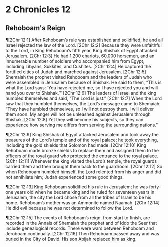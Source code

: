 # 2 Chronicles 12

## Rehoboam's Reign
¶[2Chr 12:1] After Rehoboam’s rule was established and solidified, he and all Israel rejected the law of the Lord.
[2Chr 12:2] Because they were unfaithful to the Lord, in King Rehoboam’s fifth year, King Shishak of Egypt attacked Jerusalem.
[2Chr 12:3] He had 1,200 chariots, 60,000 horsemen, and an innumerable number of soldiers who accompanied him from Egypt, including Libyans, Sukkites, and Cushites.
[2Chr 12:4] He captured the fortified cities of Judah and marched against Jerusalem.
[2Chr 12:5] Shemaiah the prophet visited Rehoboam and the leaders of Judah who were assembled in Jerusalem because of Shishak. He said to them, “This is what the Lord says: ‘You have rejected me, so I have rejected you and will hand you over to Shishak.’”
[2Chr 12:6] The leaders of Israel and the king humbled themselves and said, “The Lord is just.”
[2Chr 12:7] When the Lord saw that they humbled themselves, the Lord’s message came to Shemaiah: “They have humbled themselves, so I will not destroy them. I will deliver them soon. My anger will not be unleashed against Jerusalem through Shishak.
[2Chr 12:8] Yet they will become his subjects, so they can experience how serving me differs from serving the surrounding nations.”

¶[2Chr 12:9] King Shishak of Egypt attacked Jerusalem and took away the treasures of the Lord’s temple and of the royal palace; he took everything, including the gold shields that Solomon had made.
[2Chr 12:10] King Rehoboam made bronze shields to replace them and assigned them to the officers of the royal guard who protected the entrance to the royal palace.
[2Chr 12:11] Whenever the king visited the Lord’s temple, the royal guards carried them and then brought them back to the guardroom.
[2Chr 12:12] So when Rehoboam humbled himself, the Lord relented from his anger and did not annihilate him; Judah experienced some good things.

¶[2Chr 12:13] King Rehoboam solidified his rule in Jerusalem; he was forty-one years old when he became king and he ruled for seventeen years in Jerusalem, the city the Lord chose from all the tribes of Israel to be his home. Rehoboam’s mother was an Ammonite named Naamah.
[2Chr 12:14] He did evil because he was not determined to follow the Lord.

¶[2Chr 12:15] The events of Rehoboam’s reign, from start to finish, are recorded in the Annals of Shemaiah the prophet and of Iddo the Seer that include genealogical records. There were wars between Rehoboam and Jeroboam continually.
[2Chr 12:16] Then Rehoboam passed away and was buried in the City of David. His son Abijah replaced him as king.
